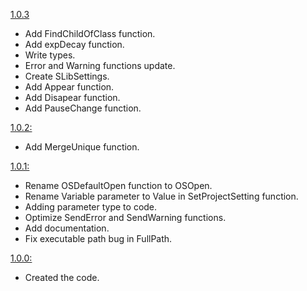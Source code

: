 
[1.0.3](https://github.com/Subject-Team/SLib/releases/tag/1.0.3-B2)
- Add FindChildOfClass function.
- Add expDecay function.
- Write types.
- Error and Warning functions update.
- Create SLibSettings.
- Add Appear function.
- Add Disapear function.
- Add PauseChange function.

[1.0.2:](https://github.com/Subject-Team/SLib/releases/tag/1.0.2-S)
- Add MergeUnique function.

[1.0.1:](https://github.com/Subject-Team/SLib/releases/tag/1.0.1-S)
- Rename OSDefaultOpen function to OSOpen.
- Rename Variable parameter to Value in SetProjectSetting function.
- Adding parameter type to code.
- Optimize SendError and SendWarning functions.
- Add documentation.
- Fix executable path bug in FullPath.

[1.0.0:](https://github.com/Subject-Team/SLib/releases/tag/1.0.0-S)
- Created the code.
